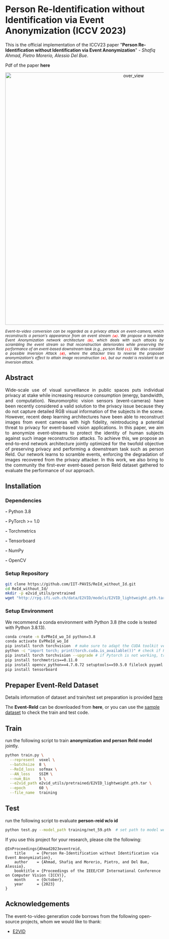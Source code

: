 # Person Re-Identification without Identification via Event Anonymization (ICCV 2023)
This is the official implementation of the ICCV23 paper "**Person Re-Identification without Identification via Event Anonymization**" - _Shafiq Ahmad, Pietro Morerio, Alessio Del Bue_. 

Pdf of the paper **here**

<!--- <img align="right" src="images/approach.gif" alt="approach" width="400"/>  
<img src="image/ReId_without_Id.gif" alt="over_view" width="600"/>      --> 

<p align="center">
  <img src="image/ReId_without_Id.gif" alt="over_view" width="800"/>
</p>

_<p align="justify"> 
<sub> Event-to-video conversion can be regarded as a privacy attack on event-camera, which reconstructs a person's appearance from an event stream <code style="color : red">**(a)**</code>. We propose a learnable Event Anonymization network architecture <code style="color : red">**(b)**</code>, which deals with such attacks by scrambling the event stream so that reconstruction deteriorates while preserving the performance of an event-based downstream task (e.g., person ReId <code style="color : red">**(c)**</code>). We also consider a possible Inversion Attack <code style="color : red">**(d)**</code>, where the attacker tries to reverse the proposed anonymization's effect to attain image reconstruction <code style="color : red">**(e)**</code>, but our model is resistant to an inversion attack._ </sub> 



 
## **Abstract**
<p align="justify"> Wide-scale use of visual surveillance in public spaces puts individual privacy at stake while increasing resource consumption (energy, bandwidth, and computation). Neuromorphic vision sensors (event-cameras) have been recently considered a valid solution to the privacy issue because they do not capture detailed RGB visual information of the subjects in the scene. However, recent deep learning architectures have been able to reconstruct images from event cameras with high fidelity, reintroducing a potential threat to privacy for event-based vision applications. In this paper, we aim to anonymize event-streams to protect the identity of human subjects against such image reconstruction attacks. To achieve this, we propose an end-to-end network architecture jointly optimized for the twofold objective of preserving privacy and performing a downstream task such as person ReId. Our network learns to scramble events, enforcing the degradation of images recovered from the privacy attacker. In this work, we also bring to the community the first-ever event-based person ReId dataset gathered to evaluate the performance of our approach.
  

Installation
---------------------------------
### Dependencies

**-** Python 3.8

**-** PyTorch >= 1.0

**-** Torchmetrics

**-** Tensorboard

**-** NumPy

**-** OpenCV

### Setup Repository 
``` bash
git clone https://github.com/IIT-PAVIS/ReId_without_Id.git
cd ReId_without_Id/
mkdir -p e2vid_utils/pretrained
wget "http://rpg.ifi.uzh.ch/data/E2VID/models/E2VID_lightweight.pth.tar" -O e2vid_utils/pretrained/E2VID_lightweight.pth.tar
```
### Setup Environment 
We recommend a conda environment with Python 3.8 (the code is tested with Python 3.8.13).

```bash
conda create -n EvPReId_wo_Id python=3.8
conda activate EvPReId_wo_Id
pip install torch torchvision  # make sure to adapt the CUDA toolkit version according to your setup
python -c "import torch; print(torch.cuda.is_available())" # check if Pytorch is correctly installed and Cuda is working
pip install torch torchvision --upgrade # if Pytorch is not working, try this
pip install torchmetrics==0.11.0
pip install opencv_python==4.7.0.72 setuptools==59.5.0 filelock pyyaml requests
pip install tensorboard
```

Prepaper Event-ReId Dataset
---------------------------------
Details information of dataset and train/test set preparation is provided [here](https://github.com/IIT-PAVIS/PReId_wo_Id/blob/main/data)

The **Event-ReId** can be downloaded from **here**, or you can use the [sample dataset](https://github.com/IIT-PAVIS/PReId_wo_Id/tree/main/data/sample_data) to check the train and test code. 


Train
---------------------------------
run the following script to train **anonymization and person ReId model** jointly.

```bash
python train.py \
  --represent  voxel \
  --batchsize  8 \
  --ReId_loss  sofmax \
  --AN_loss    SSIM \
  --num_Bin    5 \
  --e2vid_path e2vid_utils/pretrained/E2VID_lightweight.pth.tar \
  --epoch      60 \
  --file_name  training
```

Test
---------------------------------
run the following script to evaluate **person-reid w/o id**

```bash
python test.py --model_path training/net_59.pth  # set path to model weights
```

If you use this project for your research, please cite the following:
```
@InProceedings{Ahmad2023eventreid,
    title     = {Person Re-Identification without Identification via Event Anonymization},
    author    = {Ahmad, Shafiq and Morerio, Pietro, and Del Bue, Alessio},
    booktitle = {Proceedings of the IEEE/CVF International Conference on Computer Vision (ICCV)},
    month     = {October},
    year      = {2023}
}

```

## Acknowledgements

The event-to-video generation code borrows from the following open-source projects, whom we would like to thank:

- [E2VID](https://github.com/uzh-rpg/rpg_e2vid)


